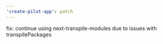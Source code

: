 ```yaml
---
'create-pilot-app': patch
---
```


fix: continue using next-transpile-modules due to issues with transpilePackages
